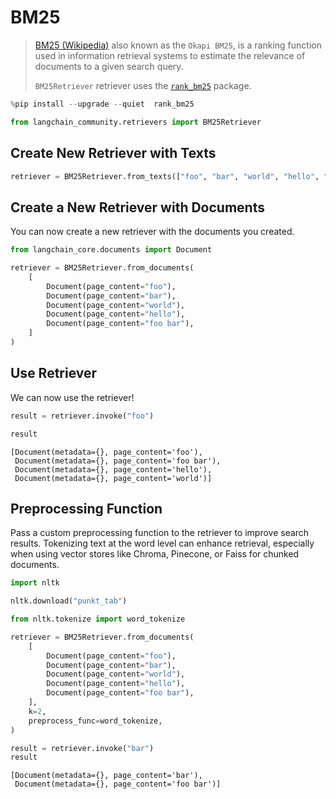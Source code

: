 # BM25

>[BM25 (Wikipedia)](https://en.wikipedia.org/wiki/Okapi_BM25) also known as the `Okapi BM25`, is a ranking function used in information retrieval systems to estimate the relevance of documents to a given search query.
>
>`BM25Retriever` retriever uses the [`rank_bm25`](https://github.com/dorianbrown/rank_bm25) package.



```python
%pip install --upgrade --quiet  rank_bm25
```


```python
from langchain_community.retrievers import BM25Retriever
```

## Create New Retriever with Texts


```python
retriever = BM25Retriever.from_texts(["foo", "bar", "world", "hello", "foo bar"])
```

## Create a New Retriever with Documents

You can now create a new retriever with the documents you created.


```python
from langchain_core.documents import Document

retriever = BM25Retriever.from_documents(
    [
        Document(page_content="foo"),
        Document(page_content="bar"),
        Document(page_content="world"),
        Document(page_content="hello"),
        Document(page_content="foo bar"),
    ]
)
```

## Use Retriever

We can now use the retriever!


```python
result = retriever.invoke("foo")
```


```python
result
```



```output
[Document(metadata={}, page_content='foo'),
 Document(metadata={}, page_content='foo bar'),
 Document(metadata={}, page_content='hello'),
 Document(metadata={}, page_content='world')]
```


## Preprocessing Function
Pass a custom preprocessing function to the retriever to improve search results. Tokenizing text at the word level can enhance retrieval, especially when using vector stores like Chroma, Pinecone, or Faiss for chunked documents.


```python
import nltk

nltk.download("punkt_tab")
```


```python
from nltk.tokenize import word_tokenize

retriever = BM25Retriever.from_documents(
    [
        Document(page_content="foo"),
        Document(page_content="bar"),
        Document(page_content="world"),
        Document(page_content="hello"),
        Document(page_content="foo bar"),
    ],
    k=2,
    preprocess_func=word_tokenize,
)

result = retriever.invoke("bar")
result
```



```output
[Document(metadata={}, page_content='bar'),
 Document(metadata={}, page_content='foo bar')]
```
